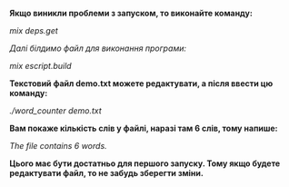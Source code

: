 **Якщо виникли проблеми з запуском, то виконайте команду:**

*mix deps.get*

*Далі білдимо файл для виконання програми:*

*mix escript.build*

**Текстовий файл demo.txt можете редактувати, а після ввести цю команду:**

*./word_counter demo.txt*

**Вам покаже кількість слів у файлі, наразі там 6 слів, тому напише:**

*The file contains 6 words.*

**Цього має бути достатньо для першого запуску. Тому якщо будете редактувати файл, то не забудь зберегти зміни.**
